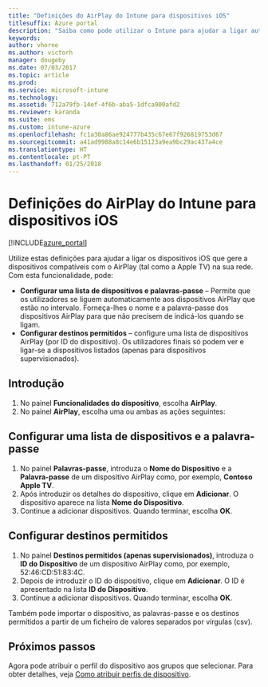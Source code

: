 ```yaml
---
title: "Definições do AirPlay do Intune para dispositivos iOS"
titlesuffix: Azure portal
description: "Saiba como pode utilizar o Intune para ajudar a ligar automaticamente os dispositivos iOS a dispositivos compatíveis com o AirPlay."
keywords: 
author: vhorne
ms.author: victorh
manager: dougeby
ms.date: 07/03/2017
ms.topic: article
ms.prod: 
ms.service: microsoft-intune
ms.technology: 
ms.assetid: 712a79fb-14ef-4f6b-aba5-1dfca900afd2
ms.reviewer: karanda
ms.suite: ems
ms.custom: intune-azure
ms.openlocfilehash: fc1a30a86ae924777b435c67e67f926819753d67
ms.sourcegitcommit: a41ad9988a8c14e6b15123a9ea9bc29ac437a4ce
ms.translationtype: HT
ms.contentlocale: pt-PT
ms.lasthandoff: 01/25/2018
---
```

# <a name="intune-airplay-settings-for-ios-devices"></a>Definições do AirPlay do Intune para dispositivos iOS

[!INCLUDE[azure_portal](./includes/azure_portal.md)]

Utilize estas definições para ajudar a ligar os dispositivos iOS que gere a dispositivos compatíveis com o AirPlay (tal como a Apple TV) na sua rede.
Com esta funcionalidade, pode:

- **Configurar uma lista de dispositivos e palavras-passe** – Permite que os utilizadores se liguem automaticamente aos dispositivos AirPlay que estão no intervalo. Forneça-lhes o nome e a palavra-passe dos dispositivos AirPlay para que não precisem de indicá-los quando se ligam.
- **Configurar destinos permitidos** – configure uma lista de dispositivos AirPlay (por ID do dispositivo). Os utilizadores finais só podem ver e ligar-se a dispositivos listados (apenas para dispositivos supervisionados).

## <a name="get-started"></a>Introdução

1. No painel **Funcionalidades do dispositivo**, escolha **AirPlay**.
2. No painel **AirPlay**, escolha uma ou ambas as ações seguintes:

## <a name="configure-a-device-and-password-list"></a>Configurar uma lista de dispositivos e a palavra-passe

1. No painel **Palavras-passe**, introduza o **Nome do Dispositivo** e a **Palavra-passe** de um dispositivo AirPlay como, por exemplo, **Contoso Apple TV**.
2. Após introduzir os detalhes do dispositivo, clique em **Adicionar**. O dispositivo aparece na lista **Nome do Dispositivo**.
3. Continue a adicionar dispositivos. Quando terminar, escolha **OK**.


## <a name="configure-allowed-destinations"></a>Configurar destinos permitidos

1. No painel **Destinos permitidos (apenas supervisionados)**, introduza o **ID do Dispositivo** de um dispositivo AirPlay como, por exemplo, 52:46:CD:51:83:4C.
2. Depois de introduzir o ID do dispositivo, clique em **Adicionar**. O ID é apresentado na lista **ID do Dispositivo**.
3. Continue a adicionar dispositivos. Quando terminar, escolha **OK**.

Também pode importar o dispositivo, as palavras-passe e os destinos permitidos a partir de um ficheiro de valores separados por vírgulas (csv).


## <a name="next-steps"></a>Próximos passos

Agora pode atribuir o perfil do dispositivo aos grupos que selecionar. Para obter detalhes, veja [Como atribuir perfis de dispositivo](device-profile-assign.md).

